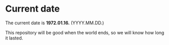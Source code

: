 # Current date

The current date is **1972.01.16.** (YYYY.MM.DD.)

This repository will be good when the world ends, so we will know how long it lasted.